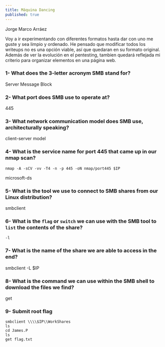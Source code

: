 ```yaml
---
title: Máquina Dancing
published: true
---
```


Jorge Marco Arráez  

Voy a ir experimentando con diferentes formatos hasta dar con uno me guste y sea limpio y ordenado. 
He pensado que modificar todos los writeups no es una opción viable, así que quedaran en su formato original. Además de ver la evolución en el pentesting, tambien quedará reflejada mi criterio para organizar elementos en una página web.

### [](#header-3)1- What does the 3-letter acronym SMB stand for? 

Server Message Block  

### [](#header-3)2- What port does SMB use to operate at? 

445

### [](#header-3)3- What network communication model does SMB use, architecturally speaking? 

client-server model

### [](#header-3)4- What is the service name for port 445 that came up in our nmap scan? 

```
nmap -A -sCV -vv -T4 -n -p 445 -oN nmap/port445 $IP
```

microsoft-ds

### [](#header-3)5- What is the tool we use to connect to SMB shares from our Linux distribution? 

smbclient

### [](#header-3)6- What is the `flag` or `switch` we can use with the SMB tool to `list` the contents of the share? 
```
-l
```
### [](#header-3)7- What is the name of the share we are able to access in the end?   

smbclient -L $IP

### [](#header-3)8- What is the command we can use within the SMB shell to download the files we find? 

get

### [](#header-3)9- Submit root flag 

```
smbclient \\\\$IP\\WorkShares  
ls  
cd James.P 
ls  
get flag.txt 
```
